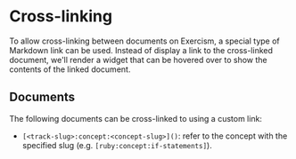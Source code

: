 # Cross-linking

To allow cross-linking between documents on Exercism, a special type of Markdown link can be used. Instead of display a link to the cross-linked document, we'll render a widget that can be hovered over to show the contents of the linked document.

## Documents

The following documents can be cross-linked to using a custom link:

- `[<track-slug>:concept:<concept-slug>]()`: refer to the concept with the specified slug (e.g. `[ruby:concept:if-statements]`).
